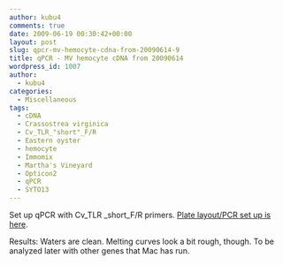 ```yaml
---
author: kubu4
comments: true
date: 2009-06-19 00:30:42+00:00
layout: post
slug: qpcr-mv-hemocyte-cdna-from-20090614-9
title: qPCR - MV hemocyte cDNA from 20090614
wordpress_id: 1007
author:
  - kubu4
categories:
  - Miscellaneous
tags:
  - cDNA
  - Crassostrea virginica
  - Cv_TLR_"short"_F/R
  - Eastern oyster
  - hemocyte
  - Immomix
  - Martha's Vineyard
  - Opticon2
  - qPCR
  - SYTO13
---
```


Set up qPCR with Cv_TLR _short_F/R primers. [Plate layout/PCR set up is here](https://eagle.fish.washington.edu/Arabidopsis/Notebook%20Workup%20Files/20090618-01.jpg).

Results: Waters are clean. Melting curves look a bit rough, though. To be analyzed later with other genes that Mac has run.

